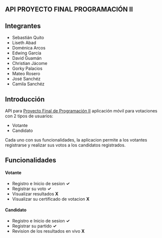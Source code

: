 ## API PROYECTO FINAL PROGRAMACIÓN II

## Integrantes
- Sebastián Quito
- Liseth Abad
- Doménica Arcos
- Edwing García
- David Guamán
- Christian Jácome
- Gorky Palacios
- Mateo Rosero
- José Sanchéz
- Camila Sanchéz

## Introducción
API para [Proyecto Final de Programación II](https://github.com/Chuviil/proyectofinalpro2ma) aplicación móvil para votaciones con 2 tipos de usuarios:
- Votante
- Candidato

Cada uno con sus funcionalidades, la aplicacion permite a los votantes registrarse y realizar sus votos a los candidatos registrados.

## Funcionalidades
#### Votante
* Registro e Inicio de sesion **✓**
* Registrar su voto **✓**
* Visualizar resultados **X**
* Visualizar su certificado de votacion **X**
#### Candidato
* Registro e Inicio de sesion **✓**
* Registrar su partido **✓**
* Revision de los resultados en vivo **X**
